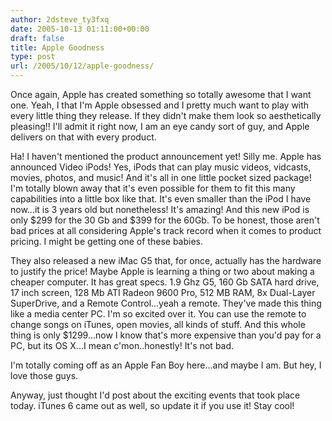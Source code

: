 ```yaml
---
author: 2dsteve_ty3fxq
date: 2005-10-13 01:11:00+00:00
draft: false
title: Apple Goodness
type: post
url: /2005/10/12/apple-goodness/
---
```


Once again, Apple has created something so totally awesome that I want one. Yeah, I that I'm Apple obsessed and I pretty much want to play with every little thing they release. If they didn't make them look so aesthetically pleasing!! I'll admit it right now, I am an eye candy sort of guy, and Apple delivers on that with every product.

Ha! I haven't mentioned the product announcement yet! Silly me. Apple has announced Video iPods! Yes, iPods that can play music videos, vidcasts, movies, photos, and music! And it's all in one little pocket sized package! I'm totally blown away that it's even possible for them to fit this many capabilities into a little box like that. It's even smaller than the iPod I have now...it is 3 years old but nonetheless! It's amazing! And this new iPod is only $299 for the 30 Gb and $399 for the 60Gb. To be honest, those aren't bad prices at all considering Apple's track record when it comes to product pricing. I might be getting one of these babies.

They also released  a new iMac G5 that, for once, actually has the hardware to justify the price! Maybe Apple is learning a thing or two about making a cheaper computer. It has great specs. 1.9 Ghz G5, 160 Gb SATA hard drive, 17 inch screen, 128 Mb ATI Radeon 9600 Pro, 512 MB RAM, 8x Dual-Layer SuperDrive, and a Remote Control...yeah a remote. They've made this thing like a media center PC. I'm so excited over it. You can use the remote to change songs on iTunes, open movies, all kinds of stuff. And this whole thing is only $1299...now I know that's more expensive than you'd pay for a PC, but its OS X...I mean c'mon..honestly! It's not bad.

I'm totally coming off as an Apple Fan Boy here...and maybe I am. But hey, I love those guys. 

Anyway, just thought I'd post about the exciting events that took place today. iTunes 6 came out as well, so update it if you use it! Stay cool!
